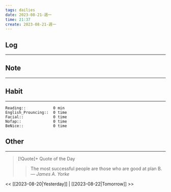 ```yaml
---
tags: dailies  
date: 2023-08-21-週一
time: 21:37
create: 2023-08-21-週一
---
```


## Log
---

## Note
---

## Habit
---
```
Reading::            0 min
English_Prouncing::  0 time
Facial::             0 time
Nofap::              0 time
BeNice::             0 time

```
## Other
---

> [!Quote]+ Quote of the Day
> > The most successful people are those who are good at plan B.
> — <cite>James A. Yorke</cite>

<< [[2023-08-20|Yesterday]] | [[2023-08-22|Tomorrow]] >>
